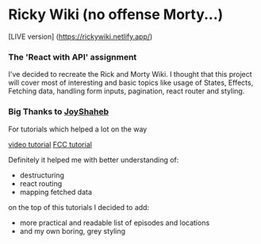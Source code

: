# Ricky Wiki (no offense Morty...)

[LIVE version] (https://rickywiki.netlify.app/)

### The 'React with API' assignment

I've decided to recreate the Rick and Morty Wiki. I thought that this project will cover most of interesting and basic topics like usage of States, Effects, Fetching data, handling form inputs, pagination, react router and styling.


 
### Big Thanks to [JoyShaheb](https://github.com/JoyShaheb)

For tutorials which helped a lot on the way

 [video tutorial](https://youtu.be/35QCQnohLg8) 
 [FCC tutorial](https://www.freecodecamp.org/news/react-js-project-build-a-rick-and-morty-character-wiki/)


Definitely it helped me with better understanding of:
- destructuring 
- react routing 
- mapping fetched data


 on the top of this tutorials I decided to add:

 - more practical and readable list of episodes and locations 
 - and my own boring, grey styling 
 
